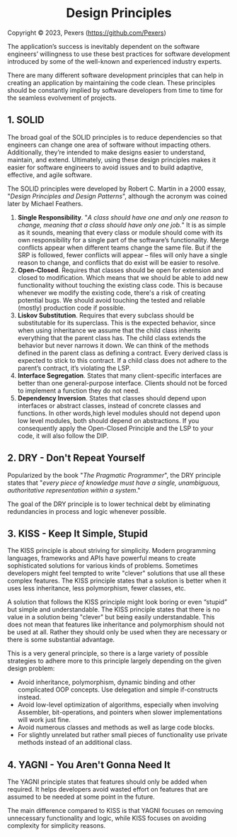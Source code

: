 <h1 align='center'>Design Principles</h1>

Copyright &copy; 2023, Pexers (https://github.com/Pexers)

The application’s success is inevitably dependent on the software engineers’ willingness to use these best practices for software development introduced by some of the well-known and experienced industry experts.

There are many different software development principles that can help in creating an application by maintaining the code clean. These principles should be constantly implied by software developers from time to time for the seamless evolvement of projects.

## 1. SOLID
The broad goal of the SOLID principles is to reduce dependencies so that engineers can change one area of software without impacting others. Additionally, they’re intended to make designs easier to understand, maintain, and extend. Ultimately, using these design principles makes it easier for software engineers to avoid issues and to build adaptive, effective, and agile software.

The SOLID principles were developed by Robert C. Martin in a 2000 essay, "_Design Principles and Design Patterns_", although the acronym was coined later by Michael Feathers.

1. **Single Responsibility**. "_A class should have one and only one reason to change, meaning that a class should have only one job._"
It is as simple as it sounds, meaning that every class or module should come with its own responsibility for a single part of the software’s functionality. Merge conflicts appear when different teams change the same file. But if the SRP is followed, fewer conflicts will appear – files will only have a single reason to change, and conflicts that do exist will be easier to resolve.
2. **Open-Closed**. Requires that classes should be open for extension and closed to modification. Which means that we should be able to add new functionality without touching the existing class code. This is because whenever we modify the existing code, there's a risk of creating potential bugs. We should avoid touching the tested and reliable (mostly) production code if possible.
3. **Liskov Substitution**. Requires that every subclass should be substitutable for its superclass. This is the expected behavior, since when using inheritance we assume that the child class inherits everything that the parent class has. The child class extends the behavior but never narrows it down. We can think of the methods defined in the parent class as defining a contract. Every derived class is expected to stick to this contract. If a child class does not adhere to the parent’s contract, it’s violating the LSP.
4. **Interface Segregation**. States that many client-specific interfaces are better than one general-purpose interface. Clients should not be forced to implement a function they do not need.
5. **Dependency Inversion**. States that classes should depend upon interfaces or abstract classes, instead of concrete classes and functions. In other words,high level modules should not depend upon low level modules, both should depend on abstractions. If you consequently apply the Open-Closed Principle and the LSP to your code, it will also follow the DIP.

## 2. DRY - Don't Repeat Yourself
Popularized by the book "_The Pragmatic Programmer_", the DRY principle states that "_every piece of knowledge must have a single, unambiguous, authoritative representation within a system_." 

The goal of the DRY principle is to lower technical debt by eliminating redundancies in process and logic whenever possible.

## 3. KISS - Keep It Simple, Stupid
The KISS principle is about striving for simplicity. Modern programming languages, frameworks and APIs have powerful means to create sophisticated solutions for various kinds of problems. Sometimes developers might feel tempted to write "clever" solutions that use all these complex features. The KISS principle states that a solution is better when it uses less inheritance, less polymorphism, fewer classes, etc.

A solution that follows the KISS principle might look boring or even “stupid” but simple and understandable. The KISS principle states that there is no value in a solution being "clever" but being easily understandable. This does not mean that features like inheritance and polymorphism should not be used at all. Rather they should only be used when they are necessary or there is some substantial advantage.

This is a very general principle, so there is a large variety of possible strategies to adhere more to this principle largely depending on the given design problem:
- Avoid inheritance, polymorphism, dynamic binding and other complicated OOP concepts. Use delegation and simple if-constructs instead.
- Avoid low-level optimization of algorithms, especially when involving Assembler, bit-operations, and pointers when slower implementations will work just fine.
- Avoid numerous classes and methods as well as large code blocks.
- For slightly unrelated but rather small pieces of functionality use private methods instead of an additional class.

## 4. YAGNI - You Aren't Gonna Need It
The YAGNI principle states that features should only be added when required. It helps developers avoid wasted effort on features that are assumed to be needed at some point in the future.

The main difference compared to KISS is that YAGNI focuses on removing unnecessary functionality and logic, while KISS focuses on avoiding complexity for simplicity reasons.